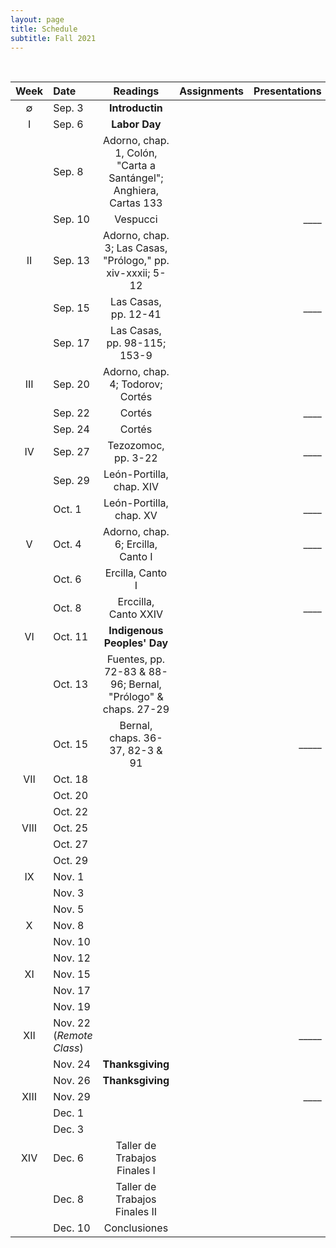 ```yaml
---
layout: page
title: Schedule
subtitle: Fall 2021
---
```


<br>

| Week | Date | Readings | Assignments | Presentations |
|:------:|:------|:--------:|:------:|----:|
| ∅   | Sep. 3   | **Introductin** 
|  I  | Sep. 6   | **Labor Day** |
|     | Sep. 8   | Adorno, chap. 1, Colón, "Carta a Santángel"; Anghiera, Cartas 133
|     | Sep. 10  | Vespucci | | ____
|  II | Sep. 13  | Adorno, chap. 3; Las Casas, "Prólogo," pp. xiv-xxxii; 5-12 | | 
|     | Sep. 15  | Las Casas, pp. 12-41 | |  ____
|     | Sep. 17  | Las Casas, pp. 98-115; 153-9 
| III | Sep. 20  | Adorno, chap. 4; Todorov; Cortés | | 
|     | Sep. 22  | Cortés | | ____
|     | Sep. 24  | Cortés
| IV  | Sep. 27  | Tezozomoc, pp. 3-22  | | ____
|     | Sep. 29  | León-Portilla, chap. XIV |
|     | Oct. 1   | León-Portilla, chap. XV | | ____
| V   | Oct. 4   | Adorno, chap. 6; Ercilla, Canto I | | ____
|     | Oct. 6   | Ercilla, Canto I
|     | Oct. 8   | Erccilla, Canto XXIV | | ____
| VI  | Oct. 11  | **Indigenous Peoples' Day** 
|     | Oct. 13  | Fuentes, pp. 72-83 & 88-96; Bernal, "Prólogo" & chaps. 27-29
|     | Oct. 15  | Bernal, chaps. 36-37, 82-3 & 91 | | _____
| VII | Oct. 18  |    | | 
|     | Oct. 20  | 
|     | Oct. 22  | 
| VIII| Oct. 25  |    | | 
|     | Oct. 27  | 
|     | Oct. 29  | 
| IX  | Nov. 1   |    | | 
|     | Nov. 3   | 
|     | Nov. 5   | 
| X   | Nov. 8   |    | | 
|     | Nov. 10  | 
|     | Nov. 12  | 
| XI  | Nov. 15  |    | | 
|     | Nov. 17  | 
|     | Nov. 19  | 
| XII | Nov. 22 (*Remote Class*) |   | | _____
|     | Nov. 24  | **Thanksgiving**
|     | Nov. 26  | **Thanksgiving**
|XIII | Nov. 29  |    | | ____
|     | Dec. 1   | 
|     | Dec. 3   | 
| XIV | Dec. 6   | Taller de Trabajos Finales I
|     | Dec. 8   | Taller de Trabajos Finales II
|     | Dec. 10  | Conclusiones 
